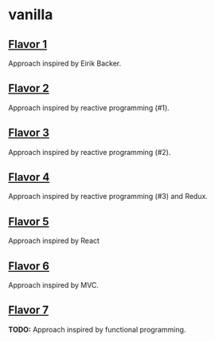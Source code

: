 # vanilla

## [Flavor 1](flavor1.html)

Approach inspired by Eirik Backer.

## [Flavor 2](flavor2.html)

Approach inspired by reactive programming (#1).

## [Flavor 3](flavor3.html)

Approach inspired by reactive programming (#2).

## [Flavor 4](flavor4.html)

Approach inspired by reactive programming (#3) and Redux.

## [Flavor 5](flavor5.html)

Approach inspired by React

## [Flavor 6](flavor6.html)

Approach inspired by MVC.

## [Flavor 7](flavor7.html)

**TODO:** Approach inspired by functional programming.
